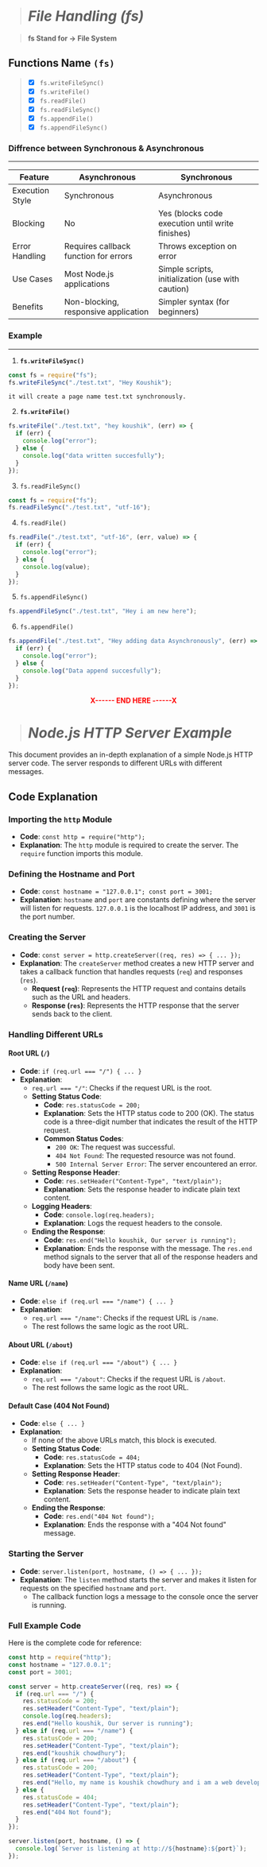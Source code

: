 <!-- day 1 -->

> # *File Handling (fs)*

> **fs Stand for -> File System**

## Functions Name `(fs)`

> - [x] `fs.writeFileSync()`
> - [x] `fs.writeFile()`
> - [x] `fs.readFile()`
> - [x] `fs.readFileSync()`
> - [x] `fs.appendFile()`
> - [x] `fs.appendFileSync()`

### Diffrence between Synchronous & Asynchronous

<hr>

| Feature         | Asynchronous                          | Synchronous                                       |
| --------------- | ------------------------------------- | ------------------------------------------------- |
| Execution Style | Synchronous                           | Asynchronous                                      |
| Blocking        | No                                    | Yes (blocks code execution until write finishes)  |
| Error Handling  | Requires callback function for errors | Throws exception on error                         |
| Use Cases       | Most Node.js applications             | Simple scripts, initialization (use with caution) |
| Benefits        | Non-blocking, responsive application  | Simpler syntax (for beginners)                    |

### Example

<hr>

1.  **`fs.writeFileSync()`**

```javascript
const fs = require("fs");
fs.writeFileSync("./test.txt", "Hey Koushik");
```

```
it will create a page name test.txt synchronously.
```

2.  **`fs.writeFile()`**

```javascript
fs.writeFile("./test.txt", "hey koushik", (err) => {
  if (err) {
    console.log("error");
  } else {
    console.log("data written succesfully");
  }
});
```

3.  `fs.readFileSync()`

```javascript
const fs = require("fs");
fs.readFileSync("./test.txt", "utf-16");
```

4.  `fs.readFile()`

```javascript
fs.readFile("./test.txt", "utf-16", (err, value) => {
  if (err) {
    console.log("error");
  } else {
    console.log(value);
  }
});
```
5.  `fs.appendFileSync()`

```javascript
fs.appendFileSync("./test.txt", "Hey i am new here");
```

6.  `fs.appendFile()`

```javascript
fs.appendFile("./test.txt", "Hey adding data Asynchronously", (err) => {
  if (err) {
    console.log("error");
  } else {
    console.log("Data append succesfully");
  }
});
```
<p style="text-align:center; color: red; font-weight:bold">X------ END HERE ------X</p>


> # *Node.js HTTP Server Example*

This document provides an in-depth explanation of a simple Node.js HTTP server code. The server responds to different URLs with different messages.

## Code Explanation

### Importing the `http` Module

- **Code**: `const http = require("http");`
- **Explanation**: The `http` module is required to create the server. The `require` function imports this module.

### Defining the Hostname and Port

- **Code**: `const hostname = "127.0.0.1"; const port = 3001;`
- **Explanation**: `hostname` and `port` are constants defining where the server will listen for requests. `127.0.0.1` is the localhost IP address, and `3001` is the port number.

### Creating the Server

- **Code**: `const server = http.createServer((req, res) => { ... });`
- **Explanation**: The `createServer` method creates a new HTTP server and takes a callback function that handles requests (`req`) and responses (`res`).
  - **Request (`req`)**: Represents the HTTP request and contains details such as the URL and headers.
  - **Response (`res`)**: Represents the HTTP response that the server sends back to the client.

### Handling Different URLs

#### Root URL (`/`)

- **Code**: `if (req.url === "/") { ... }`
- **Explanation**:
  - `req.url === "/"`: Checks if the request URL is the root.
  - **Setting Status Code**:
    - **Code**: `res.statusCode = 200;`
    - **Explanation**: Sets the HTTP status code to 200 (OK). The status code is a three-digit number that indicates the result of the HTTP request.
    - **Common Status Codes**:
      - `200 OK`: The request was successful.
      - `404 Not Found`: The requested resource was not found.
      - `500 Internal Server Error`: The server encountered an error.
  - **Setting Response Header**:
    - **Code**: `res.setHeader("Content-Type", "text/plain");`
    - **Explanation**: Sets the response header to indicate plain text content.
  - **Logging Headers**:
    - **Code**: `console.log(req.headers);`
    - **Explanation**: Logs the request headers to the console.
  - **Ending the Response**:
    - **Code**: `res.end("Hello koushik, Our server is running");`
    - **Explanation**: Ends the response with the message. The `res.end` method signals to the server that all of the response headers and body have been sent.

#### Name URL (`/name`)

- **Code**: `else if (req.url === "/name") { ... }`
- **Explanation**:
  - `req.url === "/name"`: Checks if the request URL is `/name`.
  - The rest follows the same logic as the root URL.

#### About URL (`/about`)

- **Code**: `else if (req.url === "/about") { ... }`
- **Explanation**:
  - `req.url === "/about"`: Checks if the request URL is `/about`.
  - The rest follows the same logic as the root URL.

#### Default Case (404 Not Found)

- **Code**: `else { ... }`
- **Explanation**:
  - If none of the above URLs match, this block is executed.
  - **Setting Status Code**:
    - **Code**: `res.statusCode = 404;`
    - **Explanation**: Sets the HTTP status code to 404 (Not Found).
  - **Setting Response Header**:
    - **Code**: `res.setHeader("Content-Type", "text/plain");`
    - **Explanation**: Sets the response header to indicate plain text content.
  - **Ending the Response**:
    - **Code**: `res.end("404 Not found");`
    - **Explanation**: Ends the response with a "404 Not found" message.

### Starting the Server

- **Code**: `server.listen(port, hostname, () => { ... });`
- **Explanation**: The `listen` method starts the server and makes it listen for requests on the specified `hostname` and `port`.
  - The callback function logs a message to the console once the server is running.

### Full Example Code

Here is the complete code for reference:

```javascript
const http = require("http");
const hostname = "127.0.0.1";
const port = 3001;

const server = http.createServer((req, res) => {
  if (req.url === "/") {
    res.statusCode = 200;
    res.setHeader("Content-Type", "text/plain");
    console.log(req.headers);
    res.end("Hello koushik, Our server is running");
  } else if (req.url === "/name") {
    res.statusCode = 200;
    res.setHeader("Content-Type", "text/plain");
    res.end("koushik chowdhury");
  } else if (req.url === "/about") {
    res.statusCode = 200;
    res.setHeader("Content-Type", "text/plain");
    res.end("Hello, my name is koushik chowdhury and i am a web developer.");
  } else {
    res.statusCode = 404;
    res.setHeader("Content-Type", "text/plain");
    res.end("404 Not found");
  }
});

server.listen(port, hostname, () => {
  console.log(`Server is listening at http://${hostname}:${port}`);
});
